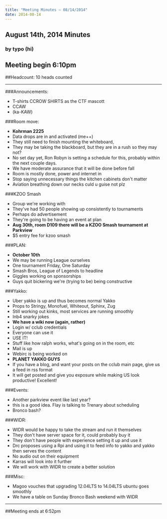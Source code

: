 ```yaml
---
title: "Meeting Minutes – 08/14/2014"
date: 2014-08-14
---
```

## August 14th, 2014 Minutes
### by typo (hi)

## Meeting begin 6:10pm

##Headcount: 10 heads counted

 - - -

###Announcements:
* T-shirts CCROW SHIRTS as the CTF mascott
* CCAW
* (ka-KAW)

###Room move:
* **Kohrman 2225**
* Data drops are in and activated (me++)
* They still need to finish mounting the whiteboard,
* They may be taking the blackboard, but they are in a rush so they may not?
* No set day yet, Ron Robyn is setting a schedule for this, probably within the next couple days.
* We have moderate assurance that it will be done before fall
* Room is mostly done, power and internet in
* Stop saying unnecessary things the kitchen cabinets don't matter
* Aviation breathing down our necks culd u guise not plz

###KZOO Smash
* Group we're working with
* They've had 50 people showing up consistently to tournaments
* Perhaps do advertisement
* They're going to be having an event at plan
* **Aug 30th, room D109 there will be a KZOO Smash tournament at Parkview**
 * $5 entry fee for kzoo smash

###PLAN:
* **October 10th**
* We may be running League ourselves
* One tournament Friday, One Saturday
* Smash Bros, League of Legends to headline
* Giggles working on sponsorships
* Guys quit bickering we're (trying to be) being constructive

###Yakko:
* Uber yakko is up and thus becomes normal Yakko
* Props to Stringy, Monofuel, Whiteout, Sphinx, Zug
* Still working out kinks, most services are running smoothly
* Inb4 snarky jokes
* **We have a wiki now (again, rather)**
 * Login w/ cclub credentials
 * Everyone can use it
 * USE IT!
 * Stuff like how ralph works, what's going on in the room, etc
* Mail is up
* Webirc is being worked on
* **PLANET YAKKO GUYS**
 * If you have a blog, and want your posts on the cclub main page, give us a feed in rss format
 * It will get posted and give you exposure while making US look productive!  Excellent!

###Events:
* Another parkview event like last year?
 * this is a good idea. Flay is talking to Trenary about scheduling
* Bronco bash?

###WIDR:
* WIDR would be happy to take the stream and run it themselves
* They don't have server space for it, could probably buy it
* They don't have people with experience setting it up and use it
* Drc proposes using a Rpi and using it to feed info to yakko and yakko then serves the content
* No audio out on their equipment
* Karras will look into it further
* We will work with WIDR to create a better solution

###Misc:
* Magoo vouches that upgrading 12.04LTS to 14.04LTS ubuntu goes smoothly
* We have a table on Sunday Bronco Bash weekend with WIDR

- - - 

##Meeting ends at 6:52pm
